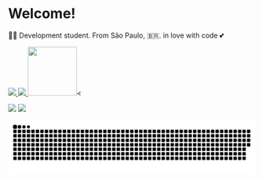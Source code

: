 # Welcome!
👩‍💻  Development student.
From São Paulo, 🇧🇷.
in love with code  💕

<div>
  <a href="https://github.com/GabrielaAssis96">
  <img height="180em" src="https://github-readme-stats.vercel.app/api?username=gabrielaassis96&show_icons=true&theme=jolly&include_all_commits=true&count_private=true"/>
  <img height="180em" src="https://github-readme-stats.vercel.app/api/top-langs/?username=gabrielaassis96&layout=compact&langs_count=7&theme=jolly"/>
  <img align="right" alt="" src="<a href=""><img src="https://i.picasion.com/pic91/9f260d24847753eda8adfccaaceaf484.gif" width="100" height="100" border="0" alt="" /></a><
</div>
  
  
  <div> 
  
  <a href = "mailto:gabrielaassis96@gmail.com"><img src="https://img.shields.io/badge/-Gmail-%23333?style=for-the-badge&logo=gmail&logoColor=white" target="_blank"></a>
  <a href="https://www.linkedin.com/gabrielaassis96" target="_blank"><img src="https://img.shields.io/badge/-LinkedIn-%230077B5?style=for-the-badge&logo=linkedin&logoColor=white" target="_blank"></a> 
 
  ![Snake animation](https://github.com/gabrielaassis96/gabrielaassis96/blob/output/github-contribution-grid-snake.svg)
 
</div>
